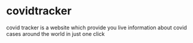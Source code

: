 # covidtracker
covid tracker is a website which provide you live information about covid cases around the world in just one click
